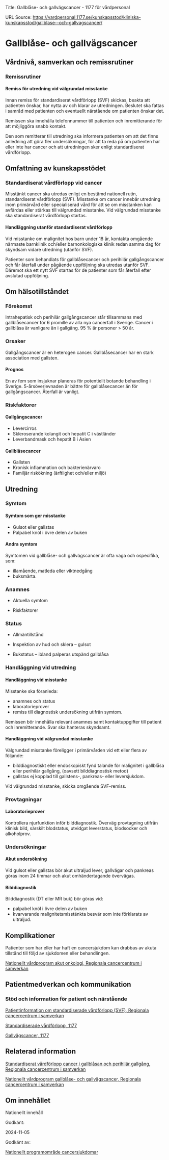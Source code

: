 Title: Gallblåse- och gallvägscancer - 1177 för vårdpersonal

URL Source: https://vardpersonal.1177.se/kunskapsstod/kliniska-kunskapsstod/gallblase--och-gallvagscancer/

Gallblåse- och gallvägscancer
=============================

Vårdnivå, samverkan och remissrutiner
-------------------------------------

### Remissrutiner

#### Remiss för utredning vid välgrundad misstanke

Innan remiss för standardiserat vårdförlopp (SVF) skickas, beakta att patienten önskar, har nytta av och klarar av utredningen. Beslutet ska fattas i samråd med patienten och eventuellt närstående om patienten önskar det.

Remissen ska innehålla telefonnummer till patienten och inremitterande för att möjliggöra snabb kontakt.

Den som remitterar till utredning ska informera patienten om att det finns anledning att göra fler undersökningar, för att ta reda på om patienten har eller inte har cancer och att utredningen sker enligt standardiserat vårdförlopp.

Omfattning av kunskapsstödet
----------------------------

### Standardiserat vårdförlopp vid cancer

Misstänkt cancer ska utredas enligt en bestämd nationell rutin, standardiserat vårdförlopp (SVF). Misstanke om cancer innebär utredning inom primärvård eller specialiserad vård för att se om misstanken kan avfärdas eller stärkas till välgrundad misstanke. Vid välgrundad misstanke ska standardiserat vårdförlopp startas.

#### Handläggning utanför standardiserat vårdförlopp

Vid misstanke om malignitet hos barn under 18 år, kontakta omgående närmaste barnklinik och/eller barnonkologiska klinik redan samma dag för skyndsam vidare utredning (utanför SVF).

Patienter som behandlats för gallblåsecancer och perihilär gallgångscancer och får återfall under pågående uppföljning ska utredas utanför SVF. Däremot ska ett nytt SVF startas för de patienter som får återfall efter avslutad uppföljning.

Om hälsotillståndet
-------------------

### Förekomst

Intrahepatisk och perihilär gallgångscancer står tillsammans med gallblåsecancer för 6 promille av alla nya cancerfall i Sverige. Cancer i gallblåsa är vanligare än i gallgång. 95 % är personer \> 50 år.

### Orsaker

Gallgångscancer är en heterogen cancer. Gallblåsecancer har en stark association med gallsten.

#### Prognos

En av fem som insjuknar planeras för potentiellt botande behandling i Sverige. 5-årsöverlevnaden är bättre för gallblåsecancer än för gallgångscancer. Återfall är vanligt.

### Riskfaktorer

#### Gallgångscancer

*   Levercirros
*   Skleroserande kolangit och hepatit C i västländer
*   Leverbandmask och hepatit B i Asien

#### Gallblåsecancer

*   Gallsten
*   Kronisk inflammation och bakterienärvaro
*   Familjär riskökning (ärftlighet och/eller miljö)

Utredning
---------

### Symtom

#### Symtom som ger misstanke

*   Gulsot eller gallstas
*   Palpabel knöl i övre delen av buken

#### Andra symtom

Symtomen vid gallblåse- och gallvägscancer är ofta vaga och ospecifika, som:

*   illamående, matleda eller viktnedgång
*   buksmärta.

### Anamnes

*   Aktuella symtom
    
*   Riskfaktorer
    

### Status

*   Allmäntillstånd
    
*   Inspektion av hud och sklera – gulsot
    
*   Bukstatus – ibland palperas utspänd gallblåsa
    

### Handläggning vid utredning

#### Handläggning vid misstanke

Misstanke ska föranleda:

*   anamnes och status
*   laboratorieprover
*   remiss till diagnostisk undersökning utifrån symtom.

Remissen bör innehålla relevant anamnes samt kontaktuppgifter till patient och inremitterande. Svar ska hanteras skyndsamt.

#### Handläggning vid välgrundad misstanke

Välgrundad misstanke föreligger i primärvården vid ett eller flera av följande:

*   bilddiagnostiskt eller endoskopiskt fynd talande för malignitet i gallblåsa eller perihilär gallgång, (oavsett bilddiagnostisk metod)
*   gallstas ej kopplad till gallstens-, pankreas- eller leversjukdom.

Vid välgrundad misstanke, skicka omgående SVF-remiss.

### Provtagningar

#### Laboratorieprover

Kontrollera njurfunktion inför bilddiagnostik. Överväg provtagning utifrån klinisk bild, särskilt blodstatus, utvidgat leverstatus, blodsocker och alkoholprov.

### Undersökningar

#### Akut undersökning

Vid gulsot eller gallstas bör akut ultraljud lever, gallvägar och pankreas göras inom 24 timmar och akut omhändertagande övervägas.

#### Bilddiagnostik

Bilddiagnostik (DT eller MR buk) bör göras vid:

*   palpabel knöl i övre delen av buken
*   kvarvarande malignitetsmisstänkta besvär som inte förklarats av ultraljud.

Komplikationer
--------------

Patienter som har eller har haft en cancersjukdom kan drabbas av akuta tillstånd till följd av sjukdomen eller behandlingen.

[Nationellt vårdprogram akut onkologi, Regionala cancercentrum i samverkan](https://cancercentrum.se/samverkan/cancerdiagnoser/overgripande-kunskapsstod/nationellt-vardprogram-akut-onkologi/)

Patientmedverkan och kommunikation
----------------------------------

### Stöd och information för patient och närstående

[Patientinformation om standardiserade vårdförlopp (SVF), Regionala cancercentrum i samverkan](https://cancercentrum.se/samverkan/vara-uppdrag/kunskapsstyrning/vardforlopp/patientinformation/)

[Standardiserade vårdförlopp, 1177](https://www.1177.se/sa-fungerar-varden/lagar-och-bestammelser/att-fa-vard-enligt-ett-vardforlopp/)

[Gallvägscancer, 1177](https://www.1177.se/sjukdomar--besvar/cancer/cancerformer/gallvagscancer/)

Relaterad information
---------------------

[Standardiserat vårdförlopp cancer i gallblåsan och perihilär gallgång, Regionala cancercentrum i samverkan](https://kunskapsbanken.cancercentrum.se/diagnoser/gallblase-och-gallvagscancer/vardforlopp/)

[Nationellt vårdprogram gallblåse- och gallvägscancer, Regionala cancercentrum i samverkan](https://kunskapsbanken.cancercentrum.se/diagnoser/gallblase-och-gallvagscancer/vardprogram/)

Om innehållet
-------------

Nationellt innehåll

Godkänt:

2024-11-05

Godkänt av:

[Nationellt programområde cancersjukdomar](https://kunskapsstyrningvard.se/kunskapsstyrningvard/programomradenochsamverkansgrupper/nationellaprogramomraden/npocancersjukdomar.56426.html)
